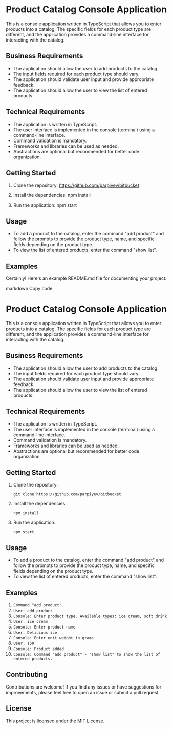 # Product Catalog Console Application

This is a console application written in TypeScript that allows you to enter products into a catalog. The specific fields for each product type are different, and the application provides a command-line interface for interacting with the catalog.

## Business Requirements

- The application should allow the user to add products to the catalog.
- The input fields required for each product type should vary.
- The application should validate user input and provide appropriate feedback.
- The application should allow the user to view the list of entered products.

## Technical Requirements

- The application is written in TypeScript.
- The user interface is implemented in the console (terminal) using a command-line interface.
- Command validation is mandatory.
- Frameworks and libraries can be used as needed.
- Abstractions are optional but recommended for better code organization.

## Getting Started

1. Clone the repository: https://github.com/parpiyev/bitbucket

2. Install the dependencies: npm install

3. Run the application: npm start

## Usage

- To add a product to the catalog, enter the command "add product" and follow the prompts to provide the product type, name, and specific fields depending on the product type.
- To view the list of entered products, enter the command "show list".

## Examples

Certainly! Here's an example README.md file for documenting your project:

markdown
Copy code

# Product Catalog Console Application

This is a console application written in TypeScript that allows you to enter products into a catalog. The specific fields for each product type are different, and the application provides a command-line interface for interacting with the catalog.

## Business Requirements

- The application should allow the user to add products to the catalog.
- The input fields required for each product type should vary.
- The application should validate user input and provide appropriate feedback.
- The application should allow the user to view the list of entered products.

## Technical Requirements

- The application is written in TypeScript.
- The user interface is implemented in the console (terminal) using a command-line interface.
- Command validation is mandatory.
- Frameworks and libraries can be used as needed.
- Abstractions are optional but recommended for better code organization.

## Getting Started

1. Clone the repository:

   `git clone https://github.com/parpiyev/bitbucket`

2. Install the dependencies:

   `npm install`

3. Run the application:

   `npm start`

## Usage

- To add a product to the catalog, enter the command "add product" and follow the prompts to provide the product type, name, and specific fields depending on the product type.
- To view the list of entered products, enter the command "show list".

## Examples

1. `Command "add product".`
2. `User: add product`
3. `Console: Enter product type. Available types: ice cream, soft drink`
4. `User: ice cream`
5. `Console: Enter product name`
6. `User: Delicious ice`
7. `Console: Enter unit weight in grams`
8. `User: 150`
9. `Console: Product added`
10. `Console: Command "add product" - "show list" to show the list of entered products.`

## Contributing

Contributions are welcome! If you find any issues or have suggestions for improvements, please feel free to open an issue or submit a pull request.

## License

This project is licensed under the [MIT License](LICENSE).
